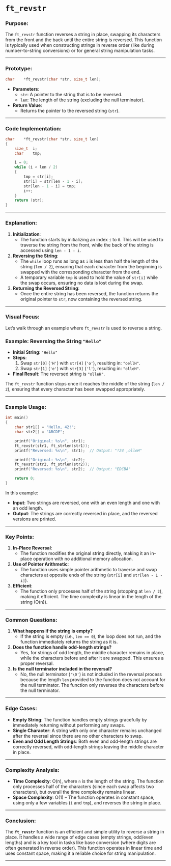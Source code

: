 # **`ft_revstr`**

### **Purpose**:

The `ft_revstr` function reverses a string in place, swapping its characters from the front and the back until the entire string is reversed. This function is typically used when constructing strings in reverse order (like during number-to-string conversions) or for general string manipulation tasks.

---

### **Prototype**:

```c
char	*ft_revstr(char *str, size_t len);

```

- **Parameters**:
    - `str`: A pointer to the string that is to be reversed.
    - `len`: The length of the string (excluding the null terminator).
- **Return Value**:
    - Returns the pointer to the reversed string (`str`).

---

### **Code Implementation**:

```c
char	*ft_revstr(char *str, size_t len)
{
	size_t	i;
	char	tmp;

	i = 0;
	while (i < len / 2)
	{
		tmp = str[i];
		str[i] = str[len - 1 - i];
		str[len - 1 - i] = tmp;
		i++;
	}
	return (str);
}

```

---

### **Explanation**:

1. **Initialization**:
    - The function starts by initializing an index `i` to `0`. This will be used to traverse the string from the front, while the back of the string is accessed using `len - 1 - i`.
2. **Reversing the String**:
    - The `while` loop runs as long as `i` is less than half the length of the string (`len / 2`), ensuring that each character from the beginning is swapped with the corresponding character from the end.
    - A temporary variable `tmp` is used to hold the value of `str[i]` while the swap occurs, ensuring no data is lost during the swap.
3. **Returning the Reversed String**:
    - Once the entire string has been reversed, the function returns the original pointer to `str`, now containing the reversed string.

---

### **Visual Focus**:

Let’s walk through an example where `ft_revstr` is used to reverse a string.

### **Example**: Reversing the String `"Hello"`

- **Initial String**: `"Hello"`
- **Steps**:
    1. Swap `str[0]` (`'H'`) with `str[4]` (`'o'`), resulting in: `"oellH"`.
    2. Swap `str[1]` (`'e'`) with `str[3]` (`'l'`), resulting in: `"olleH"`.
- **Final Result**: The reversed string is `"olleH"`.

The `ft_revstr` function stops once it reaches the middle of the string (`len / 2`), ensuring that every character has been swapped appropriately.

---

### **Example Usage**:

```c
int main()
{
	char str1[] = "Hello, 42!";
	char str2[] = "ABCDE";

	printf("Original: %s\n", str1);
	ft_revstr(str1, ft_strlen(str1));
	printf("Reversed: %s\n", str1);  // Output: "!24 ,olleH"

	printf("Original: %s\n", str2);
	ft_revstr(str2, ft_strlen(str2));
	printf("Reversed: %s\n", str2);  // Output: "EDCBA"

	return 0;
}

```

In this example:

- **Input**: Two strings are reversed, one with an even length and one with an odd length.
- **Output**: The strings are correctly reversed in place, and the reversed versions are printed.

---

### **Key Points**:

1. **In-Place Reversal**:
    - The function modifies the original string directly, making it an in-place operation with no additional memory allocation.
2. **Use of Pointer Arithmetic**:
    - The function uses simple pointer arithmetic to traverse and swap characters at opposite ends of the string (`str[i]` and `str[len - 1 - i]`).
3. **Efficient**:
    - The function only processes half of the string (stopping at `len / 2`), making it efficient. The time complexity is linear in the length of the string (O(n)).

---

### **Common Questions**:

1. **What happens if the string is empty?**
    - If the string is empty (i.e., `len == 0`), the loop does not run, and the function immediately returns the string as it is.
2. **Does the function handle odd-length strings?**
    - Yes, for strings of odd length, the middle character remains in place, while the characters before and after it are swapped. This ensures a proper reversal.
3. **Is the null terminator included in the reversal?**
    - No, the null terminator (`'\0'`) is not included in the reversal process because the length `len` provided to the function does not account for the null terminator. The function only reverses the characters before the null terminator.

---

### **Edge Cases**:

- **Empty String**: The function handles empty strings gracefully by immediately returning without performing any swaps.
- **Single Character**: A string with only one character remains unchanged after the reversal since there are no other characters to swap.
- **Even and Odd Length Strings**: Both even and odd-length strings are correctly reversed, with odd-length strings leaving the middle character in place.

---

### **Complexity Analysis**:

- **Time Complexity**: O(n), where `n` is the length of the string. The function only processes half of the characters (since each swap affects two characters), but overall the time complexity remains linear.
- **Space Complexity**: O(1) – The function operates in constant space, using only a few variables (`i` and `tmp`), and reverses the string in place.

---

### **Conclusion**:

The **`ft_revstr`** function is an efficient and simple utility to reverse a string in place. It handles a wide range of edge cases (empty strings, odd/even lengths) and is a key tool in tasks like base conversion (where digits are often generated in reverse order). This function operates in linear time and uses constant space, making it a reliable choice for string manipulation.

---
